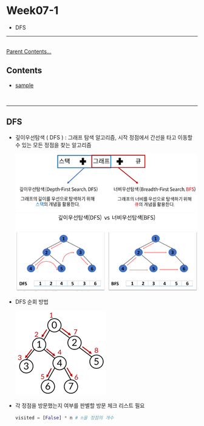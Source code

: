 # Week07-1

- DFS


<link rel="stylesheet" href="../../assets/stylesheets/my_style.css">

-----

<br>[Parent Contents...](../../README.md/#til-today-i-learned)

## Contents
- [sample](#sample)

<br>

-----

## DFS

-   깊이우선탐색 ( DFS ) : 그래프 탐색 알고리즘, 시작 정점에서 <span>간선을 타고 이동할 수 있는 모든 정점을 찾는</span> 알고리즘

    ![DFS vs BFS 1](assets/01.png)
    ![DFS vs BFS 2](assets/02.png)

-   DFS 순회 방법

    ![DFS sequence](assets/03.png)

-   각 정점을 방문했는지 여부를 판별할 방문 체크 리스트 필요

    ```python
    visited = [False] * n # n을 정점의 개수
    ```